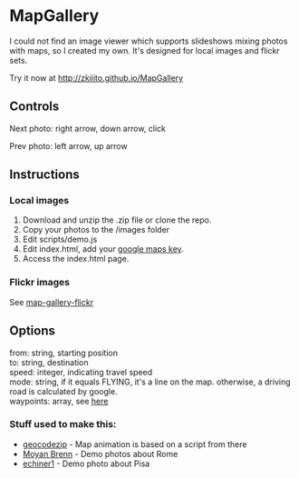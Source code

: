 # MapGallery

I could not find an image viewer which supports slideshows mixing photos with maps, so I created my own. It's designed for local images and flickr sets.

Try it now at http://zkiiito.github.io/MapGallery

## Controls

Next photo: right arrow, down arrow, click

Prev photo: left arrow, up arrow

## Instructions

### Local images

1. Download and unzip the .zip file or clone the repo.
2. Copy your photos to the /images folder
3. Edit scripts/demo.js
4. Edit index.html, add your [google maps key](https://developers.google.com/maps/documentation/javascript/get-api-key). 
5. Access the index.html page.

### Flickr images

See [map-gallery-flickr](https://github.com/zkiiito/map-gallery-flickr)

## Options

from: string, starting position  
to: string, destination  
speed: integer, indicating travel speed  
mode: string, if it equals FLYING, it's a line on the map. otherwise, a driving road is calculated by google.  
waypoints: array, see [here](https://developers.google.com/maps/documentation/javascript/examples/directions-waypoints)


### Stuff used to make this:

 * [geocodezip](http://www.geocodezip.com/) - Map animation is based on a script from there
 * [Moyan Brenn](https://www.flickr.com/photos/aigle_dore/) - Demo photos about Rome
 * [echiner1](https://www.flickr.com/photos/decadence/) - Demo photo about Pisa


